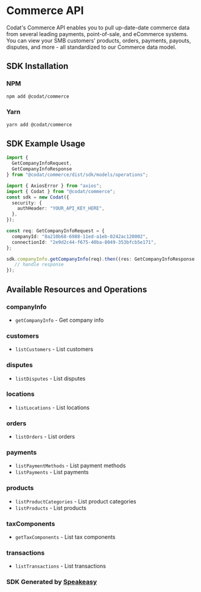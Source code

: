 # Commerce API

Codat's Commerce API enables you to pull up-date-date commerce data from several leading payments, point-of-sale, and eCommerce systems.
You can view your SMB customers' products, orders, payments, payouts, disputes, and more - all standardized to our Commerce data model.

<!-- Start SDK Installation -->
## SDK Installation

### NPM

```bash
npm add @codat/commerce
```

### Yarn

```bash
yarn add @codat/commerce
```
<!-- End SDK Installation -->

## SDK Example Usage
<!-- Start SDK Example Usage -->
```typescript
import {
  GetCompanyInfoRequest,
  GetCompanyInfoResponse
} from "@codat/commerce/dist/sdk/models/operations";

import { AxiosError } from "axios";
import { Codat } from "@codat/commerce";
const sdk = new Codat({
  security: {
    authHeader: "YOUR_API_KEY_HERE",
  },
});

const req: GetCompanyInfoRequest = {
  companyId: "8a210b68-6988-11ed-a1eb-0242ac120002",
  connectionId: "2e9d2c44-f675-40ba-8049-353bfcb5e171",
};

sdk.companyInfo.getCompanyInfo(req).then((res: GetCompanyInfoResponse | AxiosError) => {
   // handle response
});
```
<!-- End SDK Example Usage -->

<!-- Start SDK Available Operations -->
## Available Resources and Operations


### companyInfo

* `getCompanyInfo` - Get company info

### customers

* `listCustomers` - List customers

### disputes

* `listDisputes` - List disputes

### locations

* `listLocations` - List locations

### orders

* `listOrders` - List orders

### payments

* `listPaymentMethods` - List payment methods
* `listPayments` - List payments

### products

* `listProductCategories` - List product categories
* `listProducts` - List products

### taxComponents

* `getTaxComponents` - List tax components

### transactions

* `listTransactions` - List transactions
<!-- End SDK Available Operations -->

### SDK Generated by [Speakeasy](https://docs.speakeasyapi.dev/docs/using-speakeasy/client-sdks)
